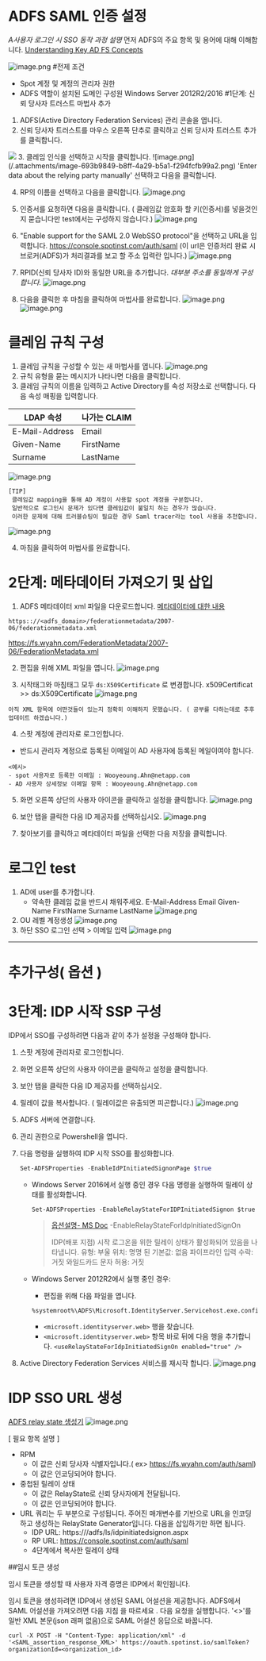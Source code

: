 # ADFS SAML 인증 설정
_A사용자 로그인 시 SSO 동작 과정 설명_
먼저 ADFS의 주요 항목 및 용어에 대해 이해합니다.
[Understanding Key AD FS Concepts](https://docs.microsoft.com/ko-kr/windows-server/identity/ad-fs/technical-reference/understanding-key-ad-fs-concepts)

![image.png](/.attachments/image-c71c96e1-db88-4662-9186-d92d113008fe.png)
#전제 조건
- Spot 계정 및 계정의 관리자 권한
- ADFS 역할이 설치된 도메인 구성원 Windows Server 2012R2/2016
#1단계: 신뢰 당사자 트러스트 마법사 추가
1. ADFS(Active Directory Federation Services) 관리 콘솔을 엽니다.
2. 신뢰 당사자 트러스트를 마우스 오른쪽 단추로 클릭하고 신뢰 당사자 트러스트 추가를 클릭합니다.
<IMG  src="https://docs.spot.io/administration/_media/adfs-saml-01.png"/>
3. 클레임 인식을 선택하고 시작을 클릭합니다.
![image.png](/.attachments/image-693b9849-b8ff-4a29-b5a1-f294fcfb99a2.png)
'Enter data about the relying party manually' 선택하고 다음을 클릭합니다.

4. RP의 이름을 선택하고 다음을 클릭합니다.
![image.png](/.attachments/image-3ec16258-cd2b-4a81-9a77-d836afdb6912.png)
5. 인증서를 요청하면 다음을 클릭합니다.
( 클레임값 암호화 할 키(인증서)를 넣을것인지 묻습니다만 test에서는 구성하지 않습니다.)
![image.png](/.attachments/image-6c638d0e-ecb5-439c-8b4b-4e12f33e53d2.png)

6. "Enable support for the SAML 2.0 WebSSO protocol"을 선택하고 URL을 입력합니다. 
https://console.spotinst.com/auth/saml
(이 url은 인증처리 완료 시 브로커(ADFS)가 처리결과를 보고 할 주소 입력란 입니다.)
![image.png](/.attachments/image-ed7b200b-a9ce-4bb2-9109-87582d7bfb30.png)


7. RPID(신뢰 당사자 ID)와 동일한 URL을 추가합니다.
_대부분 주소를 동일하게 구성합니다._
![image.png](/.attachments/image-30ec2941-9bae-42a5-b02a-f05fe8c1a8ad.png)
8. 다음을 클릭한 후 마침을 클릭하여 마법사를 완료합니다.
![image.png](/.attachments/image-84aafc0a-0731-48d9-af46-1a70216ceaaa.png)
![image.png](/.attachments/image-b7128909-bf22-460a-909b-031d1a37f821.png)

# 클레임 규칙 구성
1. 클레임 규칙을 구성할 수 있는 새 마법사를 엽니다.
![image.png](/.attachments/image-3ab1d55b-450f-40d9-a83c-87712bf967e2.png)
2. 규칙 유형을 묻는 메시지가 나타나면 다음을 클릭합니다.
3. 클레임 규칙의 이름을 입력하고 Active Directory를 속성 저장소로 선택합니다.
다음 속성 매핑을 입력합니다.

| LDAP 속성 | 나가는 CLAIM |
|--|--|
| E-Mail-Address | Email |
| Given-Name | FirstName |
| Surname | LastName |
		
![image.png](/.attachments/image-ee29aea9-dd44-4c06-9636-9e889625a2fc.png)
```
[TIP]
 클레임값 mapping을 통해 AD 계정이 사용할 spot 계정을 구분합니다.
 일반적으로 로그인시 문제가 있다면 클레임값이 불일치 하는 경우가 많습니다.
 이러한 문제에 대해 트러블슈팅이 필요한 경우 Saml tracer라는 tool 사용을 추천합니다.
```
![image.png](/.attachments/image-22868aec-f316-4996-8f38-73c24d01fe99.png)

4. 마침을 클릭하여 마법사를 완료합니다.

# 2단계: 메타데이터 가져오기 및 삽입
1. ADFS 메타데이터 xml 파일을 다운로드합니다.
[메타데이터에 대한 내용](https://docs.microsoft.com/ko-kr/windows-server/identity/ad-fs/troubleshooting/ad-fs-tshoot-endpoints)
```
https:://<adfs_domain>/federationmetadata/2007-06/federationmetadata.xml
```
https://fs.wyahn.com/FederationMetadata/2007-06/FederationMetadata.xml

2. 편집을 위해 XML 파일을 엽니다.
![image.png](/.attachments/image-3c24424a-c44a-476d-9782-d31064aecb70.png)

3. 시작태그와 마침태그 모두 `ds:X509Certificate` 로 변경합니다.
x509Certificat >> ds:X509Certificate
![image.png](/.attachments/image-89a94d47-870c-421f-9a40-27c201ef2681.png)

```
아직 XML 항목에 어떤것들이 있는지 정확히 이해하지 못했습니다. ( 공부를 다하는데로 추후 업데이트 하겠습니다.)
```
4. 스팟 계정에 관리자로 로그인합니다.
- 반드시 관리자 계정으로 등록된 이메일이 AD 사용자에 등록된 메일이여야 합니다.
```
<예시> 
- spot 사용자로 등록한 이메일 : Wooyeoung.Ahn@netapp.com
- AD 사용자 상세정보 이메일 항목 : Wooyeoung.Ahn@netapp.com
```
5. 화면 오른쪽 상단의 사용자 아이콘을 클릭하고 설정을 클릭합니다.
![image.png](/.attachments/image-e826f6ef-e5e0-4f38-9735-02747bb31241.png)

6. 보안 탭을 클릭한 다음 ID 제공자를 선택하십시오.
![image.png](/.attachments/image-d36ee542-634d-4d13-9a86-476b081ab88d.png)

7. 찾아보기를 클릭하고 메타데이터 파일을 선택한 다음 저장을 클릭합니다.

# 로그인 test
1. AD에 user를 추가합니다.
   - 약속한 클레임 값을 반드시 채워주세요.
     E-Mail-Address	Email
     Given-Name	FirstName
     Surname	LastName
     ![image.png](/.attachments/image-8c08e80e-38be-47bf-871a-cd6c8c19f8ac.png)
2. OU 레벨 계정생성
![image.png](/.attachments/image-6194c407-1fcc-4715-8c46-ccf11aa27511.png)
3. 하단 SSO 로그인 선택 > 이메일 입력
![image.png](/.attachments/image-3a915083-e95f-49c5-bbad-2946a89ed028.png)

---
# 추가구성( 옵션 )
# 3단계: IDP 시작 SSP 구성
IDP에서 SSO를 구성하려면 다음과 같이 추가 설정을 구성해야 합니다.

1. 스팟 계정에 관리자로 로그인합니다.
2. 화면 오른쪽 상단의 사용자 아이콘을 클릭하고 설정을 클릭합니다.
3. 보안 탭을 클릭한 다음 ID 제공자를 선택하십시오.
4. 릴레이 값을 복사합니다. ( 릴레이값은 유출되면 피곤합니다.)
![image.png](/.attachments/image-abcae635-8989-44c3-9c4f-a6f7ec80216e.png)
5. ADFS 서버에 연결합니다.
6. 관리 권한으로 Powershell을 엽니다.
7. 다음 명령을 실행하여 IDP 시작 SSO를 활성화합니다. 
   ```PowerShell
   Set-ADFSProperties -EnableIdPInitiatedSignonPage $true
   ```
   - Windows Server 2016에서 실행 중인 경우 다음 명령을 실행하여 릴레이 상태를 활성화합니다.
      ```
      Set-ADFSProperties -EnableRelayStateForIDPInitiatedSignon $true
      ```
      > [옵션설명- MS Doc](https://docs.microsoft.com/en-us/powershell/module/adfs/set-adfsproperties?view=windowsserver2022-ps)
      > -EnableRelayStateForIdpInitiatedSignOn
      >
      >IDP(배포 지점) 시작 로그온을 위한 릴레이 상태가 활성화되어 있음을 나타냅니다.
      >유형:	부울
      >위치:	명명 된
      >기본값:	없음
      >파이프라인 입력 수락:	거짓
      >와일드카드 문자 허용:	거짓

   - Windows Server 2012R2에서 실행 중인 경우: 
     - 편집을 위해 다음 파일을 엽니다. 
      ```
      %systemroot%\ADFS\Microsoft.IdentityServer.Servicehost.exe.config
      ```
     - `<microsoft.identityserver.web>` 행을 찾습니다.
     - `<microsoft.identityserver.web>` 항목 바로 뒤에 다음 행을 추가합니다. `<useRelayStateForIdpInitiatedSignOn enabled="true" />`

8. Active Directory Federation Services 서비스를 재시작 합니다.
![image.png](/.attachments/image-d3ecdee9-0204-4814-b4fd-cb6dae139243.png)

# IDP SSO URL 생성
[ADFS relay state 생성기](http://jackstromberg.com/adfs-relay-state-generator/)
![image.png](/.attachments/image-a7640499-7ae7-451f-b994-834656479b93.png)

[ 필요 항목 설명 ]
- RPM
  - 이 값은 신뢰 당사자 식별자입니다.( ex> https://fs.wyahn.com/auth/saml)
  - 이 값은 인코딩되어야 합니다.
- 중첩된 릴레이 상태
  - 이 값은 RelayState로 신뢰 당사자에게 전달됩니다.
  - 이 값은 인코딩되어야 합니다.
- URL 쿼리는 두 부분으로 구성됩니다. 
주어진 매개변수를 기반으로 URL을 인코딩하고 생성하는 RelayState Generator입니다. 
다음을 삽입하기만 하면 됩니다.
  - IDP URL: https:///adfs/ls/idpinitiatedsignon.aspx
  - RP URL: https://console.spotinst.com/auth/saml
  - 4단계에서 복사한 릴레이 상태

##임시 토큰 생성

임시 토큰을 생성할 때 사용자 자격 증명은 IDP에서 확인됩니다.

임시 토큰을 생성하려면 IDP에서 생성된 SAML 어설션을 제공합니다. 
ADFS에서 SAML 어설션을 가져오려면 다음 지침 을 따르세요 .
다음 요청을 실행합니다. 
'<>'를 일반 XML 본문(json 래퍼 없음)으로 SAML 어설션 응답으로 바꿉니다.
```
curl -X POST -H "Content-Type: application/xml" -d
'<SAML_assertion_response_XML>' https://oauth.spotinst.io/samlToken?organizationId=<organization_id>
```